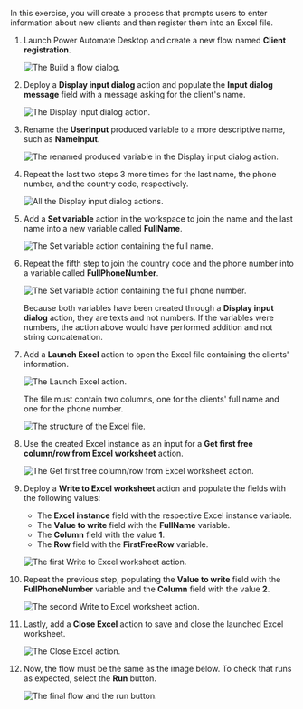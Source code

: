 In this exercise, you will create a process that prompts users to enter information about new clients and then register them into an Excel file.

1. Launch Power Automate Desktop and create a new flow named **Client registration**.

    ![The Build a flow dialog.](..\media\exercise-create-flow.png)

1. Deploy a **Display input dialog** action and populate the **Input dialog message** field with a message asking for the client's name.

    ![The Display input dialog action.](..\media\exercise-input-dialog-message-action.png)

1. Rename the **UserInput** produced variable to a more descriptive name, such as **NameInput**.

    ![The renamed produced variable in the Display input dialog action.](..\media\exercise-input-dialog-message-action-produced-variable.png)

1. Repeat the last two steps 3 more times for the last name, the phone number, and the country code, respectively.

    ![All the Display input dialog actions.](..\media\exercise-all-input-dialog-message-actions.png)

1. Add a **Set variable** action in the workspace to join the name and the last name into a new variable called **FullName**.

    ![The Set variable action containing the full name.](..\media\exercise-set-variable-action-full-name.png)

1. Repeat the fifth step to join the country code and the phone number into a variable called **FullPhoneNumber**.

    ![The Set variable action containing the full phone number.](..\media\exercise-set-variable-action-full-phone-number.png)

    Because both variables have been created through a **Display input dialog** action, they are texts and not numbers. If the variables were numbers, the action above would have performed addition and not string concatenation.

1. Add a **Launch Excel** action to open the Excel file containing the clients' information.

    ![The Launch Excel action.](..\media\exercise-launch-excel-action.png)


    The file must contain two columns, one for the clients' full name and one for the phone number.

    ![The structure of the Excel file.](..\media\exercise-excel-file.png)

1. Use the created Excel instance as an input for a **Get first free column/row from Excel worksheet** action.

    ![The Get first free column/row from Excel worksheet action.](..\media\exercise-get-first-free-column-row-from-excel-worksheet-action.png)

1. Deploy a **Write to Excel worksheet** action and populate the fields with the following values:

    - The **Excel instance** field with the respective Excel instance variable.
    - The **Value to write** field with the **FullName** variable.
    - The **Column** field with the value **1**.
    - The **Row** field with the **FirstFreeRow** variable.

    ![The first Write to Excel worksheet action.](..\media\exercise-first-write-to-excel-worksheet-action.png)

1. Repeat the previous step, populating the **Value to write** field with the **FullPhoneNumber** variable and the **Column** field with the value **2**.

    ![The second Write to Excel worksheet action.](..\media\exercise-second-write-to-excel-worksheet-action.png)

1. Lastly, add a **Close Excel** action to save and close the launched Excel worksheet.


    ![The Close Excel action.](..\media\exercise-close-excel-action.png)

1. Now, the flow must be the same as the image below. To check that runs as expected, select the **Run** button. 


    ![The final flow and the run button.](..\media\exercise-final-flow.png)